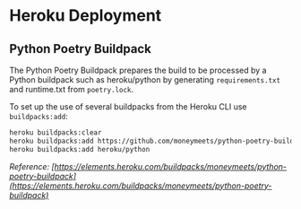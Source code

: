 # Heroku Deployment

## Python Poetry Buildpack

The Python Poetry Buildpack prepares the build to be processed by a Python buildpack such as heroku/python by generating ```requirements.txt``` and runtime.txt from ```poetry.lock```.

To set up the use of several buildpacks from the Heroku CLI use ```buildpacks:add```:

```bash
heroku buildpacks:clear
heroku buildpacks:add https://github.com/moneymeets/python-poetry-buildpack.git
heroku buildpacks:add heroku/python
```

_Reference: [https://elements.heroku.com/buildpacks/moneymeets/python-poetry-buildpack](https://elements.heroku.com/buildpacks/moneymeets/python-poetry-buildpack)_